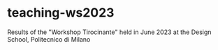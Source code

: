 # teaching-ws2023
Results of the "Workshop Tirocinante" held in June 2023 at the Design School, Politecnico di Milano
